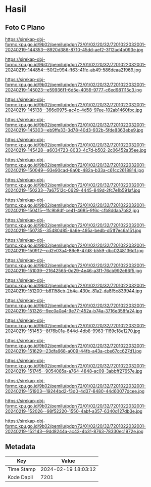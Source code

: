 # Hasil

## Foto C Plano

https://sirekap-obj-formc.kpu.go.id/9b02/pemilu/pdpr/72/01/02/20/32/7201022032001-20240219-144353--8920d386-8710-45dd-aef2-3f12ad4b093e.jpg

https://sirekap-obj-formc.kpu.go.id/9b02/pemilu/pdpr/72/01/02/20/32/7201022032001-20240219-144854--50f2c994-ff63-41fe-ab49-586deaa21969.jpg

https://sirekap-obj-formc.kpu.go.id/9b02/pemilu/pdpr/72/01/02/20/32/7201022032001-20240219-145023--e59936f1-6d5e-4059-9777-c6ed981115c3.jpg

https://sirekap-obj-formc.kpu.go.id/9b02/pemilu/pdpr/72/01/02/20/32/7201022032001-20240219-145138--366d0975-ac4c-4d58-97ee-102ab1460fbc.jpg

https://sirekap-obj-formc.kpu.go.id/9b02/pemilu/pdpr/72/01/02/20/32/7201022032001-20240219-145303--eb9ffe33-3d78-40d3-932b-5fde8363ebe9.jpg

https://sirekap-obj-formc.kpu.go.id/9b02/pemilu/pdpr/72/01/02/20/32/7201022032001-20240219-145428--a6034723-8033-4c7d-b502-2c06452a35ee.jpg

https://sirekap-obj-formc.kpu.go.id/9b02/pemilu/pdpr/72/01/02/20/32/7201022032001-20240219-150049--93e90cad-8a0b-482a-b33a-c61cc2618814.jpg

https://sirekap-obj-formc.kpu.go.id/9b02/pemilu/pdpr/72/01/02/20/32/7201022032001-20240219-150233--7a67512c-0629-4445-849d-2fc7e1b591af.jpg

https://sirekap-obj-formc.kpu.go.id/9b02/pemilu/pdpr/72/01/02/20/32/7201022032001-20240219-150415--1fc9b8df-ce41-4685-9f6c-cfb8ddaa7b82.jpg

https://sirekap-obj-formc.kpu.go.id/9b02/pemilu/pdpr/72/01/02/20/32/7201022032001-20240219-150735--35480d85-6a6e-495a-bedb-d51f7ec6a151.jpg

https://sirekap-obj-formc.kpu.go.id/9b02/pemilu/pdpr/72/01/02/20/32/7201022032001-20240219-150912--cd2e03a4-86e8-47d8-b559-dbc0248136df.jpg

https://sirekap-obj-formc.kpu.go.id/9b02/pemilu/pdpr/72/01/02/20/32/7201022032001-20240219-151039--21642565-0d29-4e46-a3f1-76cb992e66f5.jpg

https://sirekap-obj-formc.kpu.go.id/9b02/pemilu/pdpr/72/01/02/20/32/7201022032001-20240219-151200--b81158eb-2b4a-430c-81a2-da8f5c839944.jpg

https://sirekap-obj-formc.kpu.go.id/9b02/pemilu/pdpr/72/01/02/20/32/7201022032001-20240219-151326--9ec0a0a4-9e77-452a-b74a-3716e358fa24.jpg

https://sirekap-obj-formc.kpu.go.id/9b02/pemilu/pdpr/72/01/02/20/32/7201022032001-20240219-151453--8f76b01a-644d-4db8-9963-1169c18e1270.jpg

https://sirekap-obj-formc.kpu.go.id/9b02/pemilu/pdpr/72/01/02/20/32/7201022032001-20240219-151629--23dfa668-a009-44fb-a43a-cbe67cc627d1.jpg

https://sirekap-obj-formc.kpu.go.id/9b02/pemilu/pdpr/72/01/02/20/32/7201022032001-20240219-151745--9054085a-a764-4848-ac09-3abbff27657e.jpg

https://sirekap-obj-formc.kpu.go.id/9b02/pemilu/pdpr/72/01/02/20/32/7201022032001-20240219-151903--19244bd2-f3d0-4d37-8480-44d60077dcee.jpg

https://sirekap-obj-formc.kpu.go.id/9b02/pemilu/pdpr/72/01/02/20/32/7201022032001-20240219-152026--98f52220-1550-4abf-a357-6340d127db3e.jpg

https://sirekap-obj-formc.kpu.go.id/9b02/pemilu/pdpr/72/01/02/20/32/7201022032001-20240219-152143--9dd8244a-ac43-4b31-8763-78330ec1972e.jpg


## Metadata

| Key        | Value               |
| ---------- | ------------------- |
| Time Stamp | 2024-02-19 18:03:12 |
| Kode Dapil | 7201                |



